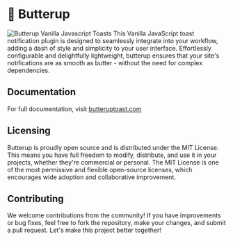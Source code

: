 # 🍞 Butterup 

![Butterup Vanilla Javascript Toasts](https://butteruptoast.com/ogimg.jpg)
This Vanilla JavaScript toast notification plugin is designed to seamlessly integrate into your workflow, adding a dash of style and simplicity to your user interface. Effortlessly configurable and delightfully lightweight, butterup ensures that your site's notifications are as smooth as butter - without the need for complex dependencies.

## Documentation

For full documentation, visit [butteruptoast.com](https://butteruptoast.com)

## Licensing

Butterup is proudly open source and is distributed under the MIT License. This means you have full freedom to modify, distribute, and use it in your projects, whether they're commercial or personal. The MIT License is one of the most permissive and flexible open-source licenses, which encourages wide adoption and collaborative improvement.

## Contributing

We welcome contributions from the community! If you have improvements or bug fixes, feel free to fork the repository, make your changes, and submit a pull request. Let's make this project better together!